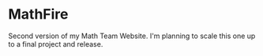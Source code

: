 # MathFire
Second version of my Math Team Website. I'm planning to scale this one up to a final project and release.
